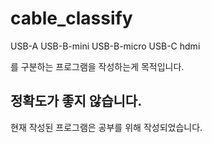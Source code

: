 # cable_classify

USB-A
USB-B-mini
USB-B-micro
USB-C
hdmi

를 구분하는 프로그램을 작성하는게 목적입니다.


## 정확도가 좋지 않습니다.
현재 작성된 프로그램은 공부를 위해 작성되었습니다.

